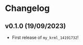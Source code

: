 # Changelog

<!--next-version-placeholder-->

## v0.1.0 (19/09/2023)

- First release of `my_krml_14191732`!